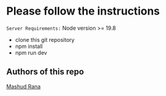 # Please follow the instructions

`Server Requirements:` Node version >= 19.8 <br>


- clone this git repository <br>
- npm install <br>
- npm run dev<br>


## Authors of this repo
[Mashud Rana](https://mashud-rana.github.io) <br>
